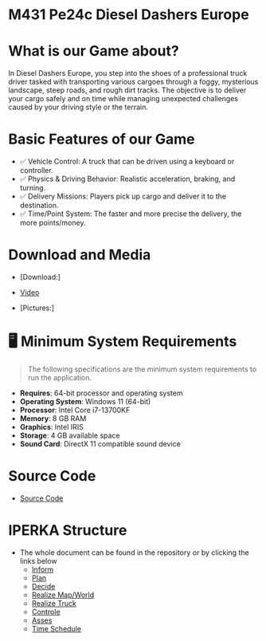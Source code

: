 # M431 Pe24c Diesel Dashers Europe

# What is our Game about?
 
 In Diesel Dashers Europe, you step into the shoes of a professional truck driver tasked with transporting various cargoes through a foggy, mysterious landscape, steep roads, and rough dirt tracks. The objective is to deliver your cargo safely and on time while 
 managing unexpected challenges caused by your driving style or the terrain.
 
# Basic Features of our Game

- ✅ Vehicle Control: A truck that can be driven using a keyboard or controller.  
- ✅ Physics & Driving Behavior: Realistic acceleration, braking, and turning.  
- ✅ Delivery Missions: Players pick up cargo and deliver it to the destination.  
- ✅ Time/Point System: The faster and more precise the delivery, the more points/money.  

# Download and Media

* [Download:]
  
* [Video](https://youtu.be/WJz_pgYG_gU)

* [Pictures:]

# 🖥️ Minimum System Requirements

> The following specifications are the minimum system requirements to run the application.

- **Requires**: 64-bit processor and operating system  
- **Operating System**: Windows 11 (64-bit)  
- **Processor**: Intel Core i7-13700KF  
- **Memory**: 8 GB RAM  
- **Graphics**: Intel IRIS   
- **Storage**: 4 GB available space  
- **Sound Card**: DirectX 11 compatible sound device  



# Source Code

* [Source Code](https://github.com/Jann08/m431_pe24c_Diesel_Dashers_Europe/blob/main/02_code/source_code.md)

# IPERKA Structure

* The whole document can be found in the repository or by clicking the links below
  * [Inform](https://github.com/Jann08/m431_pe24c_Diesel_Dashers_Europe/blob/main/Planning/01_Inform.md)
  * [Plan](https://github.com/Jann08/m431_pe24c_Diesel_Dashers_Europe/blob/main/Planning/02_Plan.md)
  * [Decide](https://github.com/Jann08/m431_pe24c_Diesel_Dashers_Europe/blob/main/Planning/03_Decide.md)
  * [Realize Map/World](https://github.com/Jann08/m431_pe24c_Diesel_Dashers_Europe/blob/main/Planning/04_Realize_Map.md)
  * [Realize Truck](https://github.com/Jann08/m431_pe24c_Diesel_Dashers_Europe/blob/main/Planning/04_Realize_Truck.md)
  * [Controle](https://github.com/Jann08/m431_pe24c_Diesel_Dashers_Europe/blob/main/Planning/05_Control.md)
  * [Asses](https://github.com/Jann08/m431_pe24c_Diesel_Dashers_Europe/blob/main/Planning/06_Assess.md)
  * [Time Schedule](https://github.com/Jann08/m431_pe24c_Diesel_Dashers_Europe/blob/main/Planning/Time_Schedule.md)

